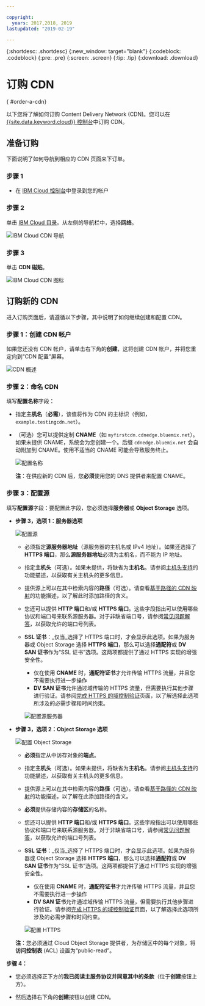 ```yaml
---

copyright:
  years: 2017,2018, 2019
lastupdated: "2019-02-19"

---
```


{:shortdesc: .shortdesc}
{:new_window: target="blank"}
{:codeblock: .codeblock}
{:pre: .pre}
{:screen: .screen}
{:tip: .tip}
{:download: .download}

# 订购 CDN
{ #order-a-cdn}

以下您将了解如何订购 Content Delivery Network (CDN)。您可以在 [{{site.data.keyword.cloud}} 控制台](https://cloud.ibm.com/login)中订购 CDN。

## 准备订购

下面说明了如何导航到相应的 CDN 页面来下订单。

### 步骤 1

* 在 [IBM Cloud 控制台](https://cloud.ibm.com/login)中登录到您的帐户

### 步骤 2

单击 [IBM Cloud 目录](https://cloud.ibm.com/catalog/)。从左侧的导航栏中，选择**网络**。

   ![IBM Cloud CDN 导航](images/bluemix_navigation.png)

### 步骤 3

单击 **CDN 磁贴**。

   ![IBM Cloud CDN 图标](images/bluemix_tile.png)


## 订购新的 CDN

进入订购页面后，请遵循以下步骤，其中说明了如何继续创建和配置 CDN。

### 步骤 1：创建 CDN 帐户

如果您还没有 CDN 帐户，请单击右下角的**创建**，这将创建 CDN 帐户，并将您重定向到“CDN 配置”屏幕。

   ![CDN 概述](images/content-delivery.png)

### 步骤 2：命名 CDN 

填写**配置名称**字段：  

  * 指定**主机名**（**必需**），该值将作为 CDN 的主标识（例如，`example.testingcdn.net`）。  
  * （可选）您可以提供定制 **CNAME**（如 `myfirstcdn.cdnedge.bluemix.net`）。如果未提供 CNAME，系统会为您创建一个。后缀 `cdnedge.bluemix.net` 会自动附加到 CNAME。使用不适当的 CNAME 可能会导致服务终止。

       ![配置名称](images/configure-hostname-cname.png)  

    **注**：在供应新的 CDN 后，您**必须**使用您的 DNS 提供者来配置 CNAME。

### 步骤 3：配置源

填写**配置源**字段：要配置此字段，您必须选择**服务器**或 **Object Storage** 选项。  

  * **步骤 3，选项 1：服务器选项**

     ![配置源](images/configure-origin-server.png)

      * 必须指定**源服务器地址**（源服务器的主机名或 IPv4 地址）。如果还选择了 **HTTPS 端口**，那么**源服务器地址**必须为主机名，而不能为 IP 地址。

      * 指定**主机头**（可选）。如果未提供，将缺省为**主机名**。请参阅[主机头支持](/docs/infrastructure/CDN/feature-descriptions.html#host-header-support)的功能描述，以获取有关主机头的更多信息。  

      * 提供源上可以在其中检索内容的**路径**（可选）。请查看[基于路径的 CDN 映射](/docs/infrastructure/CDN/feature-descriptions.html#path-based-cdn-mappings)的功能描述，以了解此时添加路径的含义。

      * 您还可以提供 **HTTP 端口**和/或 **HTTPS 端口**。这些字段指出可以使用哪些协议和端口号来联系源服务器。对于非缺省端口号，请参阅[常见问题解答](/docs/infrastructure/CDN/faqs.html#are-there-any-restrictions-on-what-http-and-https-port-numbers-are-allowed-for-akamai-)，以获取允许的端口号列表。

      * **SSL 证书**：_仅当_选择了 HTTPS 端口时，才会显示此选项。如果为服务器或 Object Storage 选择 **HTTPS 端口**，那么可以选择**通配符**或 **DV SAN 证书**作为“SSL 证书”选项。这两项都提供了通过 HTTPS 实现的增强安全性。
        * 仅在使用 **CNAME** 时，**通配符证书**才允许传输 HTTPS 流量，并且您不需要执行进一步操作
        * **DV SAN 证书**允许通过域传输的 HTTPS 流量，但需要执行其他步骤进行验证。请参阅[完成 HTTPS 的域控制验证](/docs/infrastructure/CDN/how-to-https.html#completing-domain-control-validation-for-https)页面，以了解选择此选项所涉及的必需步骤和时间约束。

	     ![配置源服务器](images/ssl-cert-options.png)

  * **步骤 3，选项 2：Object Storage 选项**

    ![配置 Object Storage](images/configure-origin-object-storage.png)

      * **必须**指定从中访存对象的**端点**。

      * 指定**主机头**（可选）。如果未提供，将缺省为**主机名**。请参阅[主机头支持](/docs/infrastructure/CDN/feature-descriptions.html#host-header-support)的功能描述，以获取有关主机头的更多信息。  

      * 提供源上可以在其中检索内容的**路径**（可选）。请查看[基于路径的 CDN 映射](/docs/infrastructure/CDN/feature-descriptions.html#path-based-cdn-mappings)的功能描述，以了解在此添加路径的含义。

      * **必须**提供存储内容的**存储区**的名称。

      * 您还可以提供 **HTTP 端口**和/或 **HTTPS 端口**。这些字段指出可以使用哪些协议和端口号来联系源服务器。对于非缺省端口号，请参阅[常见问题解答](/docs/infrastructure/CDN/faqs.html#are-there-any-restrictions-on-what-http-and-https-port-numbers-are-allowed-for-akamai-)，以获取允许的端口号列表。

      * **SSL 证书**：_仅当_选择了 HTTPS 端口时，才会显示此选项。如果为服务器或 Object Storage 选择 **HTTPS 端口**，那么可以选择**通配符**或 **DV SAN 证书**作为“SSL 证书”选项。这两项都提供了通过 HTTPS 实现的增强安全性。
        * 仅在使用 **CNAME** 时，**通配符证书**才允许传输 HTTPS 流量，并且您不需要执行进一步操作
        * **DV SAN 证书**允许通过域传输 HTTPS 流量，但需要执行其他步骤进行验证。请参阅[完成 HTTPS 的域控制验证](/docs/infrastructure/CDN/how-to-https.html#completing-domain-control-validation-for-https)页面，以了解选择此选项所涉及的必需步骤和时间约束。

        ![配置 HTTPS](images/ssl-cert-options.png)

      **注**：您必须通过 Cloud Object Storage 提供者，为存储区中的每个对象，将**访问控制表** (ACL) 设置为“public-read”。
      
**步骤 4：**

* 您必须选择正下方的**我已阅读主服务协议并同意其中的条款**（位于**创建**按钮上方）。

* 然后选择右下角的**创建**按钮以创建 CDN。

